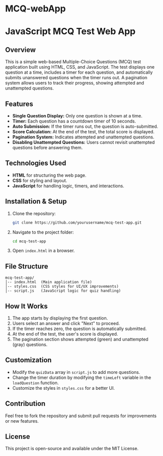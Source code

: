 # MCQ-webApp

# JavaScript MCQ Test Web App

## Overview
This is a simple web-based Multiple-Choice Questions (MCQ) test application built using HTML, CSS, and JavaScript. The test displays one question at a time, includes a timer for each question, and automatically submits unanswered questions when the timer runs out. A pagination system allows users to track their progress, showing attempted and unattempted questions.

## Features
- **Single Question Display:** Only one question is shown at a time.
- **Timer:** Each question has a countdown timer of 10 seconds.
- **Auto Submission:** If the timer runs out, the question is auto-submitted.
- **Score Calculation:** At the end of the test, the total score is displayed.
- **Pagination System:** Indicates attempted and unattempted questions.
- **Disabling Unattempted Questions:** Users cannot revisit unattempted questions before answering them.

## Technologies Used
- **HTML** for structuring the web page.
- **CSS** for styling and layout.
- **JavaScript** for handling logic, timers, and interactions.

## Installation & Setup
1. Clone the repository:
   ```sh
   git clone https://github.com/yourusername/mcq-test-app.git
   ```
2. Navigate to the project folder:
   ```sh
   cd mcq-test-app
   ```
3. Open `index.html` in a browser.

## File Structure
```
mcq-test-app/
│-- index.html  (Main application file)
│-- styles.css  (CSS styles for UI/UX improvements)
│-- script.js   (JavaScript logic for quiz handling)
```

## How It Works
1. The app starts by displaying the first question.
2. Users select an answer and click "Next" to proceed.
3. If the timer reaches zero, the question is automatically submitted.
4. At the end of the test, the user's score is displayed.
5. The pagination section shows attempted (green) and unattempted (gray) questions.

## Customization
- Modify the `quizData` array in `script.js` to add more questions.
- Change the timer duration by modifying the `timeLeft` variable in the `loadQuestion` function.
- Customize the styles in `styles.css` for a better UI.

## Contribution
Feel free to fork the repository and submit pull requests for improvements or new features.

## License
This project is open-source and available under the MIT License.


